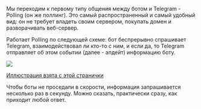 Мы переходим к первому типу общения между ботом и Telegram - Polling (он же поллинг). Это самый распространенный и самый удобный вид: он не требует владеть своим сервером, покупать домен и разворачивать веб-сервер.

Работает Polling по следующей схеме: бот беспрерывно спрашивает Telegram, взаимодействовал ли кто-то с ним, и если да, то Telegram отправляет об этом событии (далее - апдейт) информацию боту.

![](https://ucarecdn.com/477db8f7-3e05-4757-98be-afdfa0e31d30/)

[Иллюстрация взята с этой странички](https://dvmn.org/encyclopedia/about-chatbots/long-polling/)

Чтобы боты не проседали в скорости, информация запрашивается несколько раз в секунду. Можно сказать, практически сразу, как приходит любой ответ.